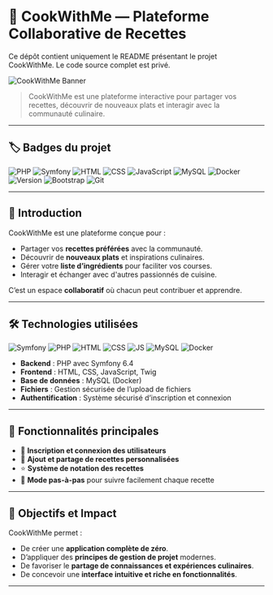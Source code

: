 # 🍳 CookWithMe — Plateforme Collaborative de Recettes
Ce dépôt contient uniquement le README présentant le projet CookWithMe. Le code source complet est privé.

![CookWithMe Banner](https://images.unsplash.com/photo-1600891964599-f61ba0e24092?auto=format&fit=crop&w=1500&q=80)

> CookWithMe est une plateforme interactive pour partager vos recettes, découvrir de nouveaux plats et interagir avec la communauté culinaire.  

---

## 🏷 Badges du projet
![PHP](https://img.shields.io/badge/PHP-777BB4?style=for-the-badge&logo=php&logoColor=white)
![Symfony](https://img.shields.io/badge/Symfony-Black?style=for-the-badge&logo=symfony)
![HTML](https://img.shields.io/badge/HTML-E34F26?style=for-the-badge&logo=html5&logoColor=white)
![CSS](https://img.shields.io/badge/CSS-1572B6?style=for-the-badge&logo=css3)
![JavaScript](https://img.shields.io/badge/JavaScript-F7DF1E?style=for-the-badge&logo=javascript&logoColor=black)
![MySQL](https://img.shields.io/badge/MySQL-4479A1?style=for-the-badge&logo=mysql&logoColor=white)
![Docker](https://img.shields.io/badge/Docker-2496ED?style=for-the-badge&logo=docker&logoColor=white)
![Version](https://img.shields.io/badge/Version-1.0-blue?style=for-the-badge)
![Bootstrap](https://img.shields.io/badge/Bootstrap-563D7C?style=for-the-badge&logo=bootstrap&logoColor=white)
![Git](https://img.shields.io/badge/Git-F05032?style=for-the-badge&logo=git&logoColor=white)

---

## 🌟 Introduction
CookWithMe est une plateforme conçue pour :  
- Partager vos **recettes préférées** avec la communauté.  
- Découvrir de **nouveaux plats** et inspirations culinaires.  
- Gérer votre **liste d’ingrédients** pour faciliter vos courses.  
- Interagir et échanger avec d'autres passionnés de cuisine.  

C’est un espace **collaboratif** où chacun peut contribuer et apprendre.

---

## 🛠 Technologies utilisées
![Symfony](https://skillicons.dev/icons?i=symfony) ![PHP](https://skillicons.dev/icons?i=php) ![HTML](https://skillicons.dev/icons?i=html) ![CSS](https://skillicons.dev/icons?i=css) ![JS](https://skillicons.dev/icons?i=js) ![MySQL](https://skillicons.dev/icons?i=mysql) ![Docker](https://skillicons.dev/icons?i=docker)

- **Backend** : PHP avec Symfony 6.4  
- **Frontend** : HTML, CSS, JavaScript, Twig  
- **Base de données** : MySQL (Docker)  
- **Fichiers** : Gestion sécurisée de l’upload de fichiers  
- **Authentification** : Système sécurisé d’inscription et connexion  

---

## 🎯 Fonctionnalités principales
- 🔐 **Inscription et connexion des utilisateurs**  
- 📝 **Ajout et partage de recettes personnalisées**  
- ⭐ **Système de notation des recettes**  
- 🍴 **Mode pas-à-pas** pour suivre facilement chaque recette  

---

## 🎯 Objectifs et Impact
CookWithMe permet :  
- De créer une **application complète de zéro**.  
- D’appliquer des **principes de gestion de projet** modernes.  
- De favoriser le **partage de connaissances et expériences culinaires**.  
- De concevoir une **interface intuitive et riche en fonctionnalités**.  

---
